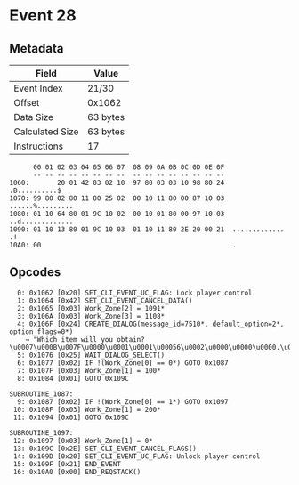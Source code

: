 # Event 28

## Metadata

| Field           | Value    |
|-----------------|----------|
| Event Index     | 21/30    |
| Offset          | 0x1062   |
| Data Size       | 63 bytes |
| Calculated Size | 63 bytes |
| Instructions    | 17       |

```
      00 01 02 03 04 05 06 07  08 09 0A 0B 0C 0D 0E 0F
      -- -- -- -- -- -- -- --  -- -- -- -- -- -- -- --
1060:       20 01 42 03 02 10  97 80 03 03 10 98 80 24     .B..........$
1070: 99 80 02 80 11 80 25 02  00 10 11 80 00 87 10 03  ......%.........
1080: 01 10 64 80 01 9C 10 02  00 10 01 80 00 97 10 03  ..d.............
1090: 01 10 13 80 01 9C 10 03  01 10 11 80 2E 20 00 21  ............. .!
10A0: 00                                                .               
```

## Opcodes

```
  0: 0x1062 [0x20] SET_CLI_EVENT_UC_FLAG: Lock player control
  1: 0x1064 [0x42] SET_CLI_EVENT_CANCEL_DATA()
  2: 0x1065 [0x03] Work_Zone[2] = 1091*
  3: 0x106A [0x03] Work_Zone[3] = 1108*
  4: 0x106F [0x24] CREATE_DIALOG(message_id=7510*, default_option=2*, option_flags=0*)
    → "Which item will you obtain?\u0007\u000B\u007F\u0000\u0001\u0001\u00056\u0002\u0000\u0000\u0000.\u0007\u007F\u0000\u0001\u0001\u00056\u0002\u0001\u0000\u0000.\u007F1\u0000\u0007"
  5: 0x1076 [0x25] WAIT_DIALOG_SELECT()
  6: 0x1077 [0x02] IF !(Work_Zone[0] == 0*) GOTO 0x1087
  7: 0x107F [0x03] Work_Zone[1] = 100*
  8: 0x1084 [0x01] GOTO 0x109C

SUBROUTINE_1087:
  9: 0x1087 [0x02] IF !(Work_Zone[0] == 1*) GOTO 0x1097
 10: 0x108F [0x03] Work_Zone[1] = 200*
 11: 0x1094 [0x01] GOTO 0x109C

SUBROUTINE_1097:
 12: 0x1097 [0x03] Work_Zone[1] = 0*
 13: 0x109C [0x2E] SET_CLI_EVENT_CANCEL_FLAGS()
 14: 0x109D [0x20] SET_CLI_EVENT_UC_FLAG: Unlock player control
 15: 0x109F [0x21] END_EVENT
 16: 0x10A0 [0x00] END_REQSTACK()
```
